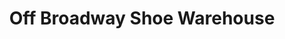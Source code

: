 ---
title: "Off Broadway Shoe Warehouse"
url: /louisville/off-broadway-shoe-warehouse/
shop: Schuhe
---